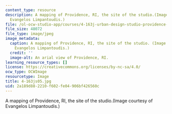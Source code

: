 ```yaml
---
content_type: resource
description: A mapping of Providence, RI, the site of the studio.(Image courtesy of
  Evangelos Limpantoudis.)
file: /ol-ocw-studio-app/courses/4-163j-urban-design-studio-providence-spring-2005/2a189d882210f602fe04906bf426560c_4-163js05.jpg
file_size: 48072
file_type: image/jpeg
image_metadata:
  caption: A mapping of Providence, RI, the site of the studio. (Image courtesy of
    Evangelos Limpantoudis.)
  credit: ''
  image-alt: An arial view of Providence, RI.
learning_resource_types: []
license: https://creativecommons.org/licenses/by-nc-sa/4.0/
ocw_type: OCWImage
resourcetype: Image
title: 4-163js05.jpg
uid: 2a189d88-2210-f602-fe04-906bf426560c
---
```

A mapping of Providence, RI, the site of the studio.(Image courtesy of Evangelos Limpantoudis.)